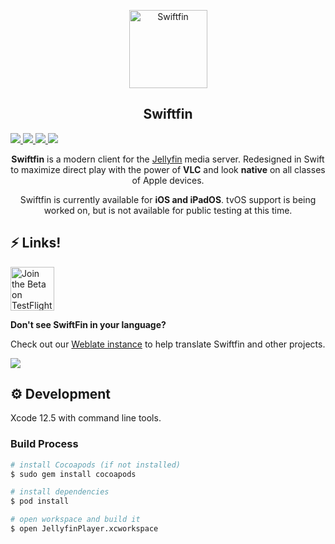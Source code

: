 <p align="center">
      <img alt="Swiftfin" height="125" src="https://github.com/jellyfin/SwiftFin/raw/main/JellyfinPlayer/Assets.xcassets/AppIcon.appiconset/152.png">
  <h2 align="center">Swiftfin</h2>
  <a href="https://translate.jellyfin.org/engage/swiftfin/">
    <img src="https://translate.jellyfin.org/widgets/swiftfin/-/svg-badge.svg"/>
  </a>
  <a href="https://matrix.to/#/+jellyfin:matrix.org">
    <img src="https://img.shields.io/matrix/jellyfin:matrix.org">
  </a>
  <a href="https://sonarcloud.io/dashboard?id=jellyfin_SwiftFin">
    <img src="https://sonarcloud.io/api/project_badges/measure?project=jellyfin_SwiftFin&metric=alert_status">
  </a>
  <a href="https://discord.gg/zHBxVSXdBV">
    <img src="https://img.shields.io/badge/Talk%20on-Discord-brightgreen">
  </a>
</p>
<p align="center">
  <b>Swiftfin</b> is a modern client for the <a href="https://github.com/jellyfin/jellyfin">Jellyfin</a> media server. Redesigned in Swift to maximize direct play with the power of <b>VLC</b> and look <b>native</b> on all classes of Apple devices.
</p>
<p align="center">
Swiftfin is currently available for <b>iOS and iPadOS</b>. tvOS support is being worked on, but is not available for public testing at this time.
</p>

## ⚡️ Links!

<a href='https://testflight.apple.com/join/WiN0G62Q'><img height='70' alt='Join the Beta on TestFlight' src='https://anotherlens.app/testflight-badge.png'/></a>

**Don't see SwiftFin in your language?**

Check out our [Weblate instance](https://translate.jellyfin.org/projects/swiftfin/) to help translate Swiftfin and other projects.

<a href="https://translate.jellyfin.org/engage/swiftfin/">
<img src="https://translate.jellyfin.org/widgets/swiftfin/-/multi-auto.svg"/>
</a>

## ⚙️ Development

Xcode 12.5 with command line tools.

### Build Process

```bash
# install Cocoapods (if not installed)
$ sudo gem install cocoapods

# install dependencies
$ pod install

# open workspace and build it
$ open JellyfinPlayer.xcworkspace
```
